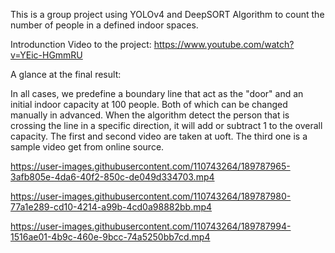 This is a group project using YOLOv4 and DeepSORT Algorithm to count the number of people in a defined indoor spaces.

Introdunction Video to the project: https://www.youtube.com/watch?v=YEic-HGmmRU

A glance at the final result:

In all cases, we predefine a boundary line that act as the "door" and an initial indoor capacity at 100 people. Both of which can be changed manually in advanced. When the algorithm detect the person that is crossing the line in a specific direction, it will add or subtract 1 to the overall capacity. The first and second video are taken at uoft. The third one is a sample video get from online source.

https://user-images.githubusercontent.com/110743264/189787965-3afb805e-4da6-40f2-850c-de049d334703.mp4

https://user-images.githubusercontent.com/110743264/189787980-77a1e289-cd10-4214-a99b-4cd0a98882bb.mp4

https://user-images.githubusercontent.com/110743264/189787994-1516ae01-4b9c-460e-9bcc-74a5250bb7cd.mp4


